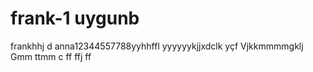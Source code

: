 # frank-1 uygunb
frankhhj  d
anna12344557788yyhhffl
yyyyyykjjxdclk
yçf
Vjkkmmmmgklj
Gmm
ttmm c ff
  ffj
  ff
